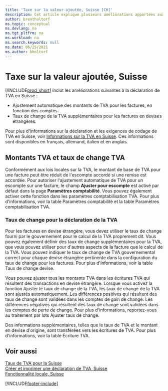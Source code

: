 ```yaml
---
title: 'Taxe sur la valeur ajoutée, Suisse [CH]'
description: Cet article explique plusieurs améliorations apportées aux fonctions de déclaration de TVA en Suisse.
author: brentholtorf
ms.topic: conceptual
ms.devlang: na
ms.tgt_pltfrm: na
ms.workload: na
ms.search.keywords: null
ms.date: 06/25/2021
ms.author: bholtorf
---
```

# <a name="swiss-value-added-tax"></a>Taxe sur la valeur ajoutée, Suisse

[!INCLUDE[prod_short](../../includes/prod_short.md)] inclut les améliorations suivantes à la déclaration de TVA en Suisse :  

- Ajustement automatique des montants de TVA pour les factures, en fonction des comptes.  
- Taux de change de la TVA supplémentaires pour les factures en devises étrangères.  

Pour plus d'informations sur la déclaration et les exigences de codage de TVA en Suisse, voir [Informations sur la TVA en Suisse](https://www.estv.admin.ch/estv/en/home/value-added-tax.html). Ces informations sont disponibles en français, allemand, italien et en anglais.  

## <a name="vat-amounts-and-vat-exchange-rates"></a>Montants TVA et taux de change TVA

Conformément aux lois locales sur la TVA, le montant de base de TVA pour une facture peut être réduit de l'escompte accordé si une remise est accordée. Pour autoriser l'ajustement automatique de TVA pour un escompte sur une facture, le champ **Ajuster pour escompte** est activé par défaut dans la page **Paramètres comptabilité**. Vous pouvez également activer cette fonction dans les paramètres comptabilisation TVA. Pour plus d'informations, voir la table Paramètres comptabilité et la table Paramètres comptabilisation TVA.  

### <a name="currency-exchange-rates-for-vat-reporting"></a>Taux de change pour la déclaration de la TVA

Pour les factures en devise étrangère, vous devez utiliser le taux de change fourni par le gouvernement pour le calcul de la TVA proprement dit. Vous pouvez également définir des taux de change supplémentaires pour la TVA, que vous pouvez utiliser pour d'autres aspects de la facture que le calcul de la TVA. Vous pouvez indiquer le taux de change de TVA gouvernemental correct pour chaque devise étrangère pertinente dans la configuration du taux de change pour les factures. Pour plus d'informations, voir la table Taux de change devise.  

Vous pouvez ajuster tous les montants TVA dans les écritures TVA qui résultent des transactions en devise étrangère. Lorsque vous activez la fonction Ajuster le taux de change de la TVA, les taux de change de la TVA sont ajustés automatiquement. Les différences positives qui résultent des taux de change sont validées dans les comptes de gain de change. Les différences négatives qui résultent des taux de change sont validées dans les comptes de perte de change. Pour plus d'informations, reportez-vous au traitement par lots Ajuster taux de change.  

Des informations supplémentaires, telles que le taux de TVA et le montant en devise d'origine, sont transférées vers les écritures de TVA. Pour plus d'informations, voir la table Écriture TVA.  

## <a name="see-also"></a>Voir aussi

[Taux de TVA pour la Suisse](vat-rates-for-switzerland.md)   
[Créer et imprimer une déclaration de TVA, Suisse](how-to-create-and-print-a-swiss-vat-statement.md)   
[Fonctionnalité locale, Suisse](switzerland-local-functionality.md)   


[!INCLUDE[footer-include](../../includes/footer-banner.md)]
